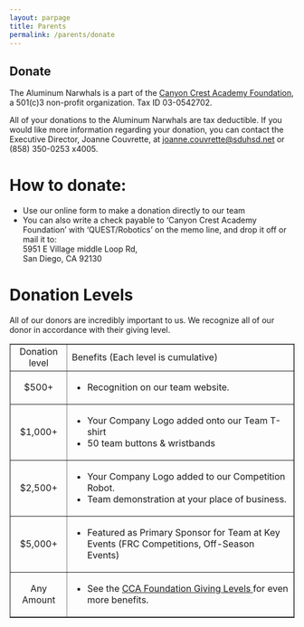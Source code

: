 ```yaml
---
layout: parpage
title: Parents
permalink: /parents/donate
---
```


## Donate
The Aluminum Narwhals is a part of the [Canyon Crest Academy Foundation](http://canyoncrestfoundation.org/), a 501(c)3 non-profit organization. Tax ID 03-0542702.

All of your donations to the Aluminum Narwhals are tax deductible. If you would like more information regarding your donation, you can contact the Executive Director, Joanne Couvrette, at [joanne.couvrette@sduhsd.net](mailto:joanne.couvrette@sduhsd.net) or (858) 350-0253 x4005.

# How to donate:
+ Use our online form to make a donation directly to our team
+ You can also write a check payable to ‘Canyon Crest Academy Foundation’ with ‘QUEST/Robotics’ on the memo line, and drop it off or mail it to:  
  5951 E Village middle Loop Rd,  
  San Diego, CA 92130

# Donation Levels
All of our donors are incredibly important to us. We recognize all of our donor in accordance with their giving level.

<table width ="100%" border="1" cellpadding="3" cellspacing="0">

<tr>
<td width="20%" align="center">
Donation level
</td>
<td>
Benefits (Each level is cumulative)
</td>
</tr>

<tr>
<td align="center">
$500+
</td>
<td>
<ul>
<li>Recognition on our team website.</li>
</ul>
</td>
</tr>

<tr>
<td align="center">
$1,000+
</td>
<td >
<ul>
<li>Your Company Logo added onto our Team T-shirt</li>
<li>50 team buttons & wristbands</li>
</ul>
</td>
</tr>

<tr>
<td align="center">
$2,500+
</td>
<td >
<ul>
<li>Your Company Logo added to our Competition Robot.</li>
<li>Team demonstration at your place of business.</li>
</td>
</tr>

<tr>
<td align="center">
$5,000+
</td>
<td >
<ul>
<li>Featured as Primary Sponsor for Team at Key Events (FRC Competitions, Off-Season Events)</li>
</ul>
</td>
</tr>

<tr>
<td align="center">
Any Amount
</td>
<td >
<ul>
<li> See the <a href="http://www.canyoncrestfoundation.org/recognition/giving-levels-and-donor-premiums"> CCA Foundation Giving Levels </a> for even more benefits. </li>
</ul>
</td>
</tr>

</table>
